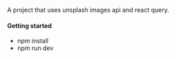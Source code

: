 A project that uses unsplash images api and react query. 

#### Getting started

- npm install
- npm run dev

